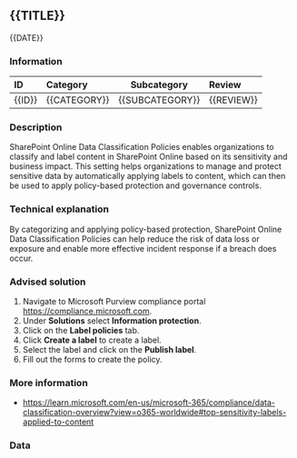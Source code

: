## {{TITLE}}

{{DATE}}

###  Information

| ID     | Category     | Subcategory     | Review     |
| :----- | :----------- | --------------- | :--------- |
| {{ID}} | {{CATEGORY}} | {{SUBCATEGORY}} | {{REVIEW}} |

### Description

SharePoint Online Data Classification Policies enables organizations to classify and label content in SharePoint Online based on its sensitivity and business impact. This setting helps organizations to manage and protect sensitive data by automatically applying labels to content, which can then be used to apply policy-based protection and governance controls.

### Technical explanation

By categorizing and applying policy-based protection, SharePoint Online Data Classification Policies can help reduce the risk of data loss or exposure and enable more effective incident response if a breach does occur.

### Advised solution

1. Navigate to Microsoft Purview compliance portal https://compliance.microsoft.com.
2. Under **Solutions** select **Information protection**.
3. Click on the **Label policies** tab.
4. Click **Create a label** to create a label.
5. Select the label and click on the **Publish label**.
6. Fill out the forms to create the policy.

### More information

- https://learn.microsoft.com/en-us/microsoft-365/compliance/data-classification-overview?view=o365-worldwide#top-sensitivity-labels-applied-to-content

### Data